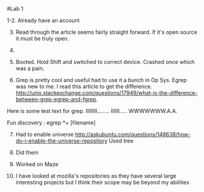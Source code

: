 #Lab 1

1-2. Already have an account

3. Read through the article seems fairly straight forward. If it's open 
source it must be truly open.

4. 

5. Booted. Hold Shift and switched to correct device. Crashed once which was a pain.

6. Grep is pretty cool and useful had to use it a bunch in Op Sys. Egrep was new to me. I read this article to get the difference. http://unix.stackexchange.com/questions/17949/what-is-the-difference-between-grep-egrep-and-fgrep.

Here is some test text for grep. IIIIIIII........ IIIIII..... WWWWWWW.A.A. 

Fun discovery : egrep *+ [filename]

7. Had to enable universe http://askubuntu.com/questions/148638/how-do-i-enable-the-universe-repository Used tree

8. Did them

9. Worked on Maze	

10. I have looked at mozilla's repositories as they have several large 
interesting projects but I think their scope may be beyond my abilities





